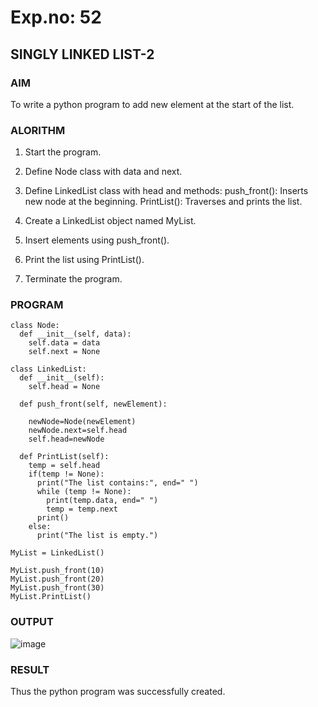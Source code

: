 # Exp.no: 52
## SINGLY LINKED LIST-2

### AIM

To write a python program to add new element at the start of the list.

### ALORITHM 

1. Start the program.

2. Define Node class with data and next.

3. Define LinkedList class with head and methods:
   push_front(): Inserts new node at the beginning.
   PrintList(): Traverses and prints the list.

4. Create a LinkedList object named MyList.

5. Insert elements using push_front().

6. Print the list using PrintList().

7. Terminate the program.
   
### PROGRAM

```
class Node:
  def __init__(self, data):
    self.data = data
    self.next = None

class LinkedList:
  def __init__(self):
    self.head = None

  def push_front(self, newElement):
    
    newNode=Node(newElement)
    newNode.next=self.head
    self.head=newNode

  def PrintList(self):
    temp = self.head
    if(temp != None):
      print("The list contains:", end=" ")
      while (temp != None):
        print(temp.data, end=" ")
        temp = temp.next
      print()
    else:
      print("The list is empty.")

MyList = LinkedList()

MyList.push_front(10)
MyList.push_front(20)
MyList.push_front(30)
MyList.PrintList()
```

### OUTPUT

![image](https://github.com/user-attachments/assets/fa4f51bf-a226-4c44-8579-1fae56dca472)

### RESULT
Thus the python program was successfully created.
